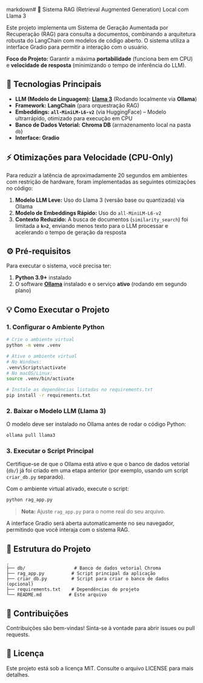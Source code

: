 markdown# 🦜 Sistema RAG (Retrieval Augmented Generation) Local com Llama 3

Este projeto implementa um Sistema de Geração Aumentada por Recuperação (RAG) para consulta a documentos, combinando a arquitetura robusta do LangChain com modelos de código aberto. O sistema utiliza a interface Gradio para permitir a interação com o usuário.

**Foco do Projeto:** Garantir a máxima **portabilidade** (funciona bem em CPU) e **velocidade de resposta** (minimizando o tempo de inferência do LLM).

## 🚀 Tecnologias Principais

* **LLM (Modelo de Linguagem):** [**Llama 3**](https://ollama.com/library/llama3) (Rodando localmente via **Ollama**)
* **Framework:** **LangChain** (para orquestração RAG)
* **Embeddings:** **`all-MiniLM-L6-v2`** (via HuggingFace) – Modelo ultrarrápido, otimizado para execução em CPU
* **Banco de Dados Vetorial:** **Chroma DB** (armazenamento local na pasta `db`)
* **Interface:** **Gradio**

## ⚡ Otimizações para Velocidade (CPU-Only)

Para reduzir a latência de aproximadamente 20 segundos em ambientes com restrição de hardware, foram implementadas as seguintes otimizações no código:

1. **Modelo LLM Leve:** Uso do Llama 3 (versão base ou quantizada) via Ollama
2. **Modelo de Embeddings Rápido:** Uso do `all-MiniLM-L6-v2`
3. **Contexto Reduzido:** A busca de documentos (`similarity_search`) foi limitada a **`k=2`**, enviando menos texto para o LLM processar e acelerando o tempo de geração da resposta

## ⚙️ Pré-requisitos

Para executar o sistema, você precisa ter:

1. **Python 3.9+** instalado
2. O software **[Ollama](https://ollama.com/)** instalado e o serviço **ativo** (rodando em segundo plano)

## 💡 Como Executar o Projeto

### 1. Configurar o Ambiente Python
```bash
# Crie o ambiente virtual
python -m venv .venv

# Ative o ambiente virtual
# No Windows:
.venv\Scripts\activate
# No macOS/Linux:
source .venv/bin/activate

# Instale as dependências listadas no requirements.txt
pip install -r requirements.txt
```

### 2. Baixar o Modelo LLM (Llama 3)

O modelo deve ser instalado no Ollama antes de rodar o código Python:
```bash
ollama pull llama3
```

### 3. Executar o Script Principal

Certifique-se de que o Ollama está ativo e que o banco de dados vetorial (`db/`) já foi criado em uma etapa anterior (por exemplo, usando um script `criar_db.py` separado).

Com o ambiente virtual ativado, execute o script:
```bash
python rag_app.py
```

> **Nota:** Ajuste `rag_app.py` para o nome real do seu arquivo.

A interface Gradio será aberta automaticamente no seu navegador, permitindo que você interaja com o sistema RAG.

## 📁 Estrutura do Projeto
```
.
├── db/                  # Banco de dados vetorial Chroma
├── rag_app.py          # Script principal da aplicação
├── criar_db.py         # Script para criar o banco de dados (opcional)
├── requirements.txt    # Dependências do projeto
└── README.md          # Este arquivo
```

## 🤝 Contribuições

Contribuições são bem-vindas! Sinta-se à vontade para abrir issues ou pull requests.

## 📄 Licença

Este projeto está sob a licença MIT. Consulte o arquivo LICENSE para mais detalhes.